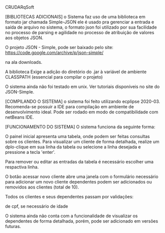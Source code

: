 CRUDARqSoft

[BIBLIOTECAS ADICIONAIS]
o Sistema faz uso de uma biblioteca em formato jar chamada Simple-JSON
ele é usado pra gerenciar a entrada e saída de arquivo no sistema, o formato
json foi utilizado por sua facilidade no processo de parsing e agilidade no processo
de atribuição de valores aos objetos JSON.

O projeto JSON - Simple, pode ser baixado pelo site:
https://code.google.com/archive/p/json-simple/

na ala downloads.


A biblioteca Exige a adição do diretório do .jar à variável de ambiente CLASSPATH
(essencial para compilar o projeto)

O sistema ainda não foi testado em unix. Ver tutoriais disponíveis no site do
JSON-Simple.


[COMPILANDO O SISTEMA]
o sistema foi feito utilizando ecplipse 2020-03. Recomenda-se possuir a IDE para
compilação em ambiente de desenvolvimento ideal. Pode ser rodado em modo de compatibilidade
com netBeans IDE.

[FUNCIONAMENTO DO SISTEMA]
O sistema funciona da seguinte forma:

O painel inicial apresenta uma tabela, onde podem ser feitas consultas sobre os clientes.
Para visualizar um cliente de forma detalhada, realize um dplo-clique em sua linha da tabela
ou selecione a linha desejada e pressione a tecla 'enter'.

Para remover ou editar as entradas da tabela é necessário escolher uma respactiva linha.

O botão acessar novo cliente abre uma janela com o formulário necessário para adicionar um novo cliente
dependentes podem ser adicionados ou removidos aos clientes (total de 10).

Todos os clientes e seus dependentes passam por validações:

de cpf, se necessário
de idade

O sistema ainda não conta com a funcionalidade de visualizar os dependentes de forma detalhada, porém,
pode ser adicionado em versões futuras.